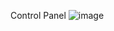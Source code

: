 Control Panel
![image](https://user-images.githubusercontent.com/106431802/227780062-988eab3b-97c1-485a-9e79-2e2ca6a74c06.png)

